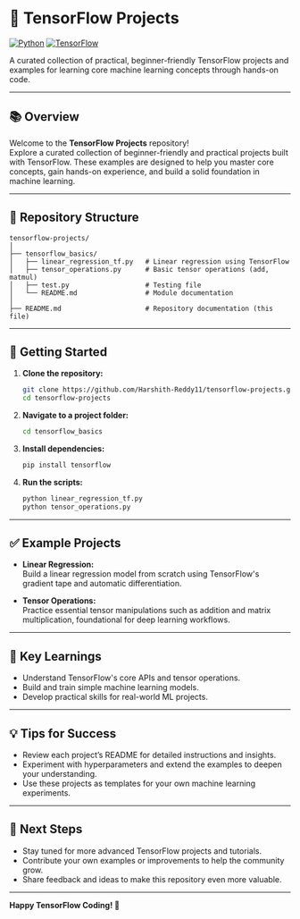 # 🧠 TensorFlow Projects

[![Python](https://img.shields.io/badge/Python-3.7%2B-blue.svg)](https://www.python.org/) [![TensorFlow](https://img.shields.io/badge/TensorFlow-2.x-orange.svg)](https://www.tensorflow.org/)

A curated collection of practical, beginner-friendly TensorFlow projects and examples for learning core machine learning concepts through hands-on code.

---

## 📚 Overview

Welcome to the **TensorFlow Projects** repository!  
Explore a curated collection of beginner-friendly and practical projects built with TensorFlow. These examples are designed to help you master core concepts, gain hands-on experience, and build a solid foundation in machine learning.

---

## 📂 Repository Structure

```
tensorflow-projects/
│
├── tensorflow_basics/
│   ├── linear_regression_tf.py   # Linear regression using TensorFlow
│   ├── tensor_operations.py      # Basic tensor operations (add, matmul)
│   ├── test.py                   # Testing file
│   └── README.md                 # Module documentation
│
├── README.md                     # Repository documentation (this file)
```

---

## 🚀 Getting Started

1. **Clone the repository:**
   ```sh
   git clone https://github.com/Harshith-Reddy11/tensorflow-projects.git
   cd tensorflow-projects
   ```
2. **Navigate to a project folder:**
   ```sh
   cd tensorflow_basics
   ```
3. **Install dependencies:**
   ```sh
   pip install tensorflow
   ```
4. **Run the scripts:**
   ```sh
   python linear_regression_tf.py
   python tensor_operations.py
   ```

---

## ✅ Example Projects

- **Linear Regression:**  
  Build a linear regression model from scratch using TensorFlow's gradient tape and automatic differentiation.

- **Tensor Operations:**  
  Practice essential tensor manipulations such as addition and matrix multiplication, foundational for deep learning workflows.

---

## 🧠 Key Learnings

- Understand TensorFlow's core APIs and tensor operations.
- Build and train simple machine learning models.
- Develop practical skills for real-world ML projects.

---

## 💡 Tips for Success

- Review each project’s README for detailed instructions and insights.
- Experiment with hyperparameters and extend the examples to deepen your understanding.
- Use these projects as templates for your own machine learning experiments.

---

## 🌟 Next Steps

- Stay tuned for more advanced TensorFlow projects and tutorials.
- Contribute your own examples or improvements to help the community grow.
- Share feedback and ideas to make this repository even more valuable.

---

**Happy TensorFlow Coding! 🚀**
